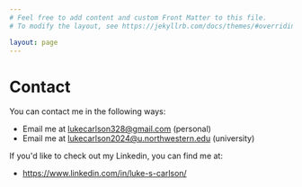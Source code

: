 ```yaml
---
# Feel free to add content and custom Front Matter to this file.
# To modify the layout, see https://jekyllrb.com/docs/themes/#overriding-theme-defaults

layout: page
---
```


# Contact

You can contact me in the following ways:

* Email me at lukecarlson328@gmail.com (personal)
* Email me at lukecarlson2024@u.northwestern.edu (university)

If you'd like to check out my Linkedin, you can find me at:

* https://www.linkedin.com/in/luke-s-carlson/
